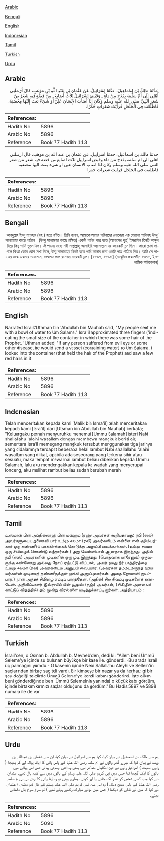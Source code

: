 [Arabic](#arabic)

[Bengali](#bengali)

[English](#english)

[Indonesian](#indonesian)

[Tamil](#tamil)

[Turkish](#turkish)

[Urdu](#urdu)

## Arabic


<div dir="rtl" lang="ar" style={{fontSize:'larger',backgroundColor:'#f8f9fa',padding:20}}>
حَدَّثَنَا مَالِكُ بْنُ إِسْمَاعِيلَ، حَدَّثَنَا إِسْرَائِيلُ، عَنْ عُثْمَانَ بْنِ عَبْدِ اللَّهِ بْنِ مَوْهَبٍ، قَالَ أَرْسَلَنِي أَهْلِي إِلَى أُمِّ سَلَمَةَ بِقَدَحٍ مِنْ مَاءٍ ـ وَقَبَضَ إِسْرَائِيلُ ثَلاَثَ أَصَابِعَ ـ مِنْ فِضَّةٍ فِيهِ شَعَرٌ مِنْ شَعَرِ النَّبِيِّ صلى الله عليه وسلم وَكَانَ إِذَا أَصَابَ الإِنْسَانَ عَيْنٌ أَوْ شَىْءٌ بَعَثَ إِلَيْهَا مِخْضَبَهُ، فَاطَّلَعْتُ فِي الْجُلْجُلِ فَرَأَيْتُ شَعَرَاتٍ حُمْرًا‏.‏
</div>
<div style={{backgroundColor:'#f8f9fa',padding:20, marginBottom: 10}}><table> <thead> <tr> <th>References:</th> <th></th> </tr> </thead> <tbody><tr><td>Hadith No</td><td>5896</td></tr><tr><td>Arabic No</td><td>5896</td></tr><tr><td>Reference</td><td>Book 77 Hadith 113</td></tr></tbody></table></div>


<div dir="rtl" lang="ar" style={{fontSize:'larger',backgroundColor:'#f8f9fa',padding:20}}>
حدثنا مالك بن اسماعيل، حدثنا اسراييل، عن عثمان بن عبد الله بن موهب، قال ارسلني اهلي الى ام سلمة بقدح من ماء وقبض اسراييل ثلاث اصابع من فضة فيه شعر من شعر النبي صلى الله عليه وسلم وكان اذا اصاب الانسان عين او شىء بعث اليها مخضبه، فاطلعت في الجلجل فرايت شعرات حمرا
</div>
<div style={{backgroundColor:'#f8f9fa',padding:20, marginBottom: 10}}><table> <thead> <tr> <th>References:</th> <th></th> </tr> </thead> <tbody><tr><td>Hadith No</td><td>5896</td></tr><tr><td>Arabic No</td><td>5896</td></tr><tr><td>Reference</td><td>Book 77 Hadith 113</td></tr></tbody></table></div>

## Bengali


<div dir="rtl" lang="bn" style={{fontSize:'larger',backgroundColor:'#f8f9fa',padding:20}}>
‘আবদুল্লাহ ইবনু মাওহাব (রহ.) হতে বর্ণিত। তিনি বলেন, আমাকে আমার পরিবারের লোকেরা এক পেয়ালা পানিসহ উম্মু সালামাহর কাছে পাঠাল। (উম্মু সালামাহর কাছে রক্ষিত) একটি পানির পাত্র হতে (আনাসের পুত্র) ইসরাঈল তিনটি আঙ্গুল দিয়ে কিছু পানি তুলে নিল। ঐ পাত্রের মধ্যে নবী সাল্লাল্লাহু আলাইহি ওয়াসাল্লাম এর কয়েকটি চুল ছিল। কারো চোখ লাগলে কিংবা কোন রোগ দেখা দিলে, উম্মু সালামাহর নিকট হতে পানি আনার জন্য একটি পাত্র পাঠিয়ে দিত। আমি সে পাত্রের মধ্যে একবার তাকালাম, দেখলাম লাল রং-এর কয়েকটি চুল। [৫৮৯৭, ৫৮৯৮] (আধুনিক প্রকাশনী- ৫৪৬৮, ইসলামিক ফাউন্ডেশন)
</div>
<div style={{backgroundColor:'#f8f9fa',padding:20, marginBottom: 10}}><table> <thead> <tr> <th>References:</th> <th></th> </tr> </thead> <tbody><tr><td>Hadith No</td><td>5896</td></tr><tr><td>Arabic No</td><td>5896</td></tr><tr><td>Reference</td><td>Book 77 Hadith 113</td></tr></tbody></table></div>

## English


<div dir="ltr" lang="en" style={{fontSize:'larger',backgroundColor:'#f8f9fa',padding:20}}>
Narrated IsraiI:'Uthman bin 'Abdullah bin Mauhab said, "My people sent me with a bowl of water to Um Salama." Isra'il approximated three fingers ('indicating the small size of the container in which there was some hair of the Prophet. 'Uthman added, "If any person suffered from evil eye or some other disease, he would send a vessel (containing water) to Um Salama. I looked into the container (that held the hair of the Prophet) and saw a few red hairs in it
</div>
<div style={{backgroundColor:'#f8f9fa',padding:20, marginBottom: 10}}><table> <thead> <tr> <th>References:</th> <th></th> </tr> </thead> <tbody><tr><td>Hadith No</td><td>5896</td></tr><tr><td>Arabic No</td><td>5896</td></tr><tr><td>Reference</td><td>Book 77 Hadith 113</td></tr></tbody></table></div>

## Indonesian


<div dir="ltr" lang="id" style={{fontSize:'larger',backgroundColor:'#f8f9fa',padding:20}}>
Telah menceritakan kepada kami [Malik bin Isma'il] telah menceritakan kepada kami [Isra'il] dari [Utsman bin Abdullah bin Mauhab] berkata; "Keluargaku pernah menyuruhku menemui [Ummu Salamah] isteri Nabi shallallahu 'alaihi wasallam dengan membawa mangkuk berisi air, sementara Isra'il memegang mangkuk tersebut menggunakan tiga jarinya yang didalamnya terdapat beberapa helai rambut Nabi shallallahu 'alaihi wasallam yang diikat, apabila ada seseorang yang terkena sihir atau sesuatu, maka tempat mewarnai rambut beliau diberikan kepada Ummu Salamah, lalu aku mendongakkan kepala ke wadah yang menyerupai lonceng, aku melihat rambut beliau sudah berubah merah
</div>
<div style={{backgroundColor:'#f8f9fa',padding:20, marginBottom: 10}}><table> <thead> <tr> <th>References:</th> <th></th> </tr> </thead> <tbody><tr><td>Hadith No</td><td>5896</td></tr><tr><td>Arabic No</td><td>5896</td></tr><tr><td>Reference</td><td>Book 77 Hadith 113</td></tr></tbody></table></div>

## Tamil


<div dir="ltr" lang="ta" style={{fontSize:'larger',backgroundColor:'#f8f9fa',padding:20}}>
உஸ்மான் பின் அப்தில்லாஹ் பின் மவ்ஹப் (ரஹ்) அவர்கள் கூறியதாவது: நபி (ஸல்) அவர்களுடைய துணைவி யார் உம்மு சலமா (ரலி) அவர்களிடம் என்னை என் குடும்பத்தார் ஒரு தண்ணீர்ப் பாத்திரத்தைக் கொடுத்து அனுப்பி வைத்தார்கள். (உம்மு சலமா ஒரு சிமிழைக் கொண்டு வந்தார்கள்.) அது வெள்ளியால் ஆனதாக இருந்தது. அதில் நபி (ஸல்) அவர்களின் முடிகளில் ஒரு முடி இருந்தது. (பொதுவாக யாரேனும்) ஒருவருக்கு கண்ணேறு அல்லது நோய் ஏற்பட்டு விட்டால், அவர் தமது நீர் பாத்திரத்தை உம்மு சலமா (ரலி) அவர்களிடம் அனுப்பி வைப்பார். (அவர்கள் தம்மிடமிருந்த நபியவர்களின் முடியைத் தண்ணீருக்குள் முக்கி அனுப்புவார்கள். அதை நோயாளி குடிப்பார்.) நான் அந்தச் சிமிழை எட்டிப் பார்த்தேன். (அதில்) சில சிவப்பு முடிகளைக் கண்டேன். அறிவிப்பாளர் இஸ்ராயீல் பின் யூனுஸ் (ரஹ்) அவர்கள், (சிமிழின் அளவைக் காட்டும் விதத்தில்) தம் மூன்று விரல்களை மடித்துக்காட்டினார்கள். அத்தியாயம் :
</div>
<div style={{backgroundColor:'#f8f9fa',padding:20, marginBottom: 10}}><table> <thead> <tr> <th>References:</th> <th></th> </tr> </thead> <tbody><tr><td>Hadith No</td><td>5896</td></tr><tr><td>Arabic No</td><td>5896</td></tr><tr><td>Reference</td><td>Book 77 Hadith 113</td></tr></tbody></table></div>

## Turkish


<div dir="ltr" lang="tr" style={{fontSize:'larger',backgroundColor:'#f8f9fa',padding:20}}>
İsrail'den, o Osman b. Abdullah b. Mevheb'den, dedi ki: "Ailem beni Ümmü Seleme'ye içinde su bulunan büyükçe bir kase ile. gönderdi. -Bu arada İsrail üç parmağını yumdu.- O kasenin içinde Nebi Sallallahu Aleyhi ve Sellem'in saçlarından birkaç saç teli vardı. Bir kimseye bir nazar ya da herhaı.:ıgi bir şey değdiği takdirde Ümmü Seleme'ye kendi kabını gönderirdi. İşte ailem beni gönderdiğinde ben (Ümmü Selemelnin yanında) o küçük kabı gördüm, içinde birtakım kırmızı saçlar olduğunu da gördüm." Bu Hadis 5897 ve 5898 numara ile de var
</div>
<div style={{backgroundColor:'#f8f9fa',padding:20, marginBottom: 10}}><table> <thead> <tr> <th>References:</th> <th></th> </tr> </thead> <tbody><tr><td>Hadith No</td><td>5896</td></tr><tr><td>Arabic No</td><td>5896</td></tr><tr><td>Reference</td><td>Book 77 Hadith 113</td></tr></tbody></table></div>

## Urdu


<div dir="rtl" lang="ur" style={{fontSize:'larger',backgroundColor:'#f8f9fa',padding:20}}>
ہم سے مالک بن اسماعیل نے بیان کیا، کہا ہم سے اسرائیل نے بیان کیا، ان سے عثمان بن عبداللہ بن وہب نے بیان کیا کہ میرے گھر والوں نے ام سلمہ رضی اللہ عنہا کے پاس پانی کا ایک پیالہ لے کر بھیجا ( راوی حدیث ) اسرائیل راوی نے تین انگلیاں بند کر لیں یعنی وہ اتنی چھوٹی پیالی تھی اس پیالی میں بالوں کا ایک گچھا تھا جس میں نبی کریم صلی اللہ علیہ وسلم کے بالوں میں سے کچھ بال تھے۔ عثمان نے کہا جب کسی شخص کو نظر لگ جاتی یا اور کوئی بیماری ہوتی تو وہ اپنا پانی کا برتن بی بی ام سلمہ رضی اللہ عنہا کے پاس بھیج دیتا۔ ( وہ اس میں نبی کریم صلی اللہ علیہ وسلم کے بال ڈبو دیتیں ) عثمان نے کہا کہ میں نے نلکی کو دیکھا ( جس میں موئے مبارک رکھے ہوئے تھے ) تو سرخ سرخ بال دکھائی دیئے۔
</div>
<div style={{backgroundColor:'#f8f9fa',padding:20, marginBottom: 10}}><table> <thead> <tr> <th>References:</th> <th></th> </tr> </thead> <tbody><tr><td>Hadith No</td><td>5896</td></tr><tr><td>Arabic No</td><td>5896</td></tr><tr><td>Reference</td><td>Book 77 Hadith 113</td></tr></tbody></table></div>